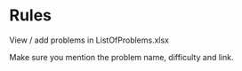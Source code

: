 # Rules

View / add problems in ListOfProblems.xlsx

Make sure you mention the problem name, difficulty and link. 

